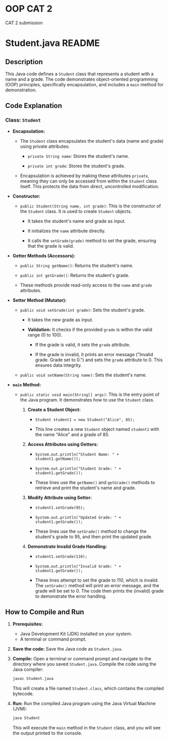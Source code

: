 # OOP CAT 2
 CAT 2 submission
 
# Student.java README

## Description

This Java code defines a `Student` class that represents a student with a name and a grade. The code demonstrates object-oriented programming (OOP) principles, specifically encapsulation, and includes a `main` method for demonstration.

## Code Explanation

### Class: `Student`

* **Encapsulation:**

    * The `Student` class encapsulates the student's data (name and grade) using private attributes:

        * `private String name`: Stores the student's name.

        * `private int grade`: Stores the student's grade.

    * Encapsulation is achieved by making these attributes `private`, meaning they can only be accessed from within the `Student` class itself. This protects the data from direct, uncontrolled modification.

* **Constructor:**

    * `public Student(String name, int grade)`: This is the constructor of the `Student` class. It is used to create `Student` objects.

        * It takes the student's name and grade as input.

        * It initializes the `name` attribute directly.

        * It calls the `setGrade(grade)` method to set the grade, ensuring that the grade is valid.

* **Getter Methods (Accessors):**

    * `public String getName()`: Returns the student's name.

    * `public int getGrade()`: Returns the student's grade.

    * These methods provide read-only access to the `name` and `grade` attributes.

* **Setter Method (Mutator):**

    * `public void setGrade(int grade)`: Sets the student's grade.

        * It takes the new grade as input.

        * **Validation:** It checks if the provided `grade` is within the valid range (0 to 100).

            * If the grade is valid, it sets the `grade` attribute.

            * If the grade is invalid, it prints an error message ("Invalid grade. Grade set to 0.") and sets the `grade` attribute to 0. This ensures data integrity.

    * `public void setName(String name)`: Sets the student's name.

* **`main` Method:**

    * `public static void main(String[] args)`: This is the entry point of the Java program. It demonstrates how to use the `Student` class.

        1.  **Create a Student Object:**

            * `Student student1 = new Student("Alice", 85);`

            * This line creates a new `Student` object named `student1` with the name "Alice" and a grade of 85.

        2.  **Access Attributes using Getters:**

            * `System.out.println("Student Name: " + student1.getName());`

            * `System.out.println("Student Grade: " + student1.getGrade());`

            * These lines use the `getName()` and `getGrade()` methods to retrieve and print the student's name and grade.

        3.  **Modify Attribute using Setter:**

            * `student1.setGrade(95);`

            * `System.out.println("Updated Grade: " + student1.getGrade());`

            * These lines use the `setGrade()` method to change the student's grade to 95, and then print the updated grade.

        4.  **Demonstrate Invalid Grade Handling:**

            * `student1.setGrade(110);`

            * `System.out.println("Invalid Grade: " + student1.getGrade());`

            * These lines attempt to set the grade to 110, which is invalid. The `setGrade()` method will print an error message, and the grade will be set to 0. The code then prints the (invalid) grade to demonstrate the error handling.

## How to Compile and Run

1.  **Prerequisites:**

    * Java Development Kit (JDK) installed on your system.
    * A terminal or command prompt.

2.  **Save the code:** Save the Java code as `Student.java`.

3.  **Compile:** Open a terminal or command prompt and navigate to the directory where you saved `Student.java`. Compile the code using the Java compiler:

    ```bash
    javac Student.java
    ```

    This will create a file named `Student.class`, which contains the compiled bytecode.

4.  **Run:** Run the compiled Java program using the Java Virtual Machine (JVM):

    ```bash
    java Student
    ```

    This will execute the `main` method in the `Student` class, and you will see the output printed to the console.
